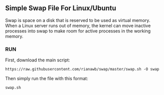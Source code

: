 ## Simple Swap File For Linux/Ubuntu

Swap is space on a disk that is reserved to be used as virtual memory. When a Linux server runs out of memory, the kernel can move inactive processes into swap to make room for active processes in the working memory.

### RUN

First, download the main script:
```
https://raw.githubusercontent.com/rianawb/swap/master/swap.sh -O swap
```
Then simply run the file with this format:
```
swap.sh
```
